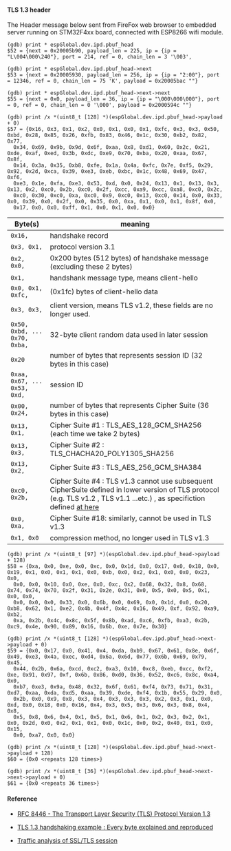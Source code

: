 #### TLS 1.3 header
The  Header message below sent from FireFox web browser to embedded server running on STM32F4xx board, connected with ESP8266 wifi module.

```
(gdb) print * espGlobal.dev.ipd.pbuf_head 
$52 = {next = 0x20005b90, payload_len = 225, ip = {ip = "L\004\000\240"}, port = 214, ref = 0, chain_len = 3 '\003',

(gdb) print * espGlobal.dev.ipd.pbuf_head->next 
$53 = {next = 0x20005930, payload_len = 256, ip = {ip = "2:00"}, port = 12346, ref = 0, chain_len = 75 'K', payload = 0x20005bac ""}

(gdb) print * espGlobal.dev.ipd.pbuf_head->next->next 
$55 = {next = 0x0, payload_len = 36, ip = {ip = "\000\000\000"}, port = 0, ref = 0, chain_len = 0 '\000', payload = 0x2000594c ""}

```

```
(gdb) print /x *(uint8_t [128] *)(espGlobal.dev.ipd.pbuf_head->payload + 0)
$57 = {0x16, 0x3, 0x1, 0x2, 0x0, 0x1, 0x0, 0x1, 0xfc, 0x3, 0x3, 0x50, 0xbd, 0x28, 0x85, 0x26, 0xfb, 0x83, 0x46, 0x1c, 0x30, 0xb2, 0x82, 0x77, 
  0x34, 0x69, 0x9b, 0x9d, 0x6f, 0xaa, 0x8, 0xd1, 0x60, 0x2c, 0x21, 0xde, 0xaf, 0xed, 0x3b, 0xdc, 0xe9, 0x70, 0xba, 0x20, 0xaa, 0x67, 0x8f, 
  0x14, 0x3a, 0x35, 0xb8, 0xfe, 0x1a, 0x4a, 0xfc, 0x7e, 0xf5, 0x29, 0x92, 0x2d, 0xca, 0x39, 0xe3, 0xeb, 0xbc, 0x1c, 0x48, 0x69, 0x47, 0xf6, 
  0xe3, 0x1e, 0xfa, 0xe3, 0x53, 0xd, 0x0, 0x24, 0x13, 0x1, 0x13, 0x3, 0x13, 0x2, 0xc0, 0x2b, 0xc0, 0x2f, 0xcc, 0xa9, 0xcc, 0xa8, 0xc0, 0x2c, 
  0xc0, 0x30, 0xc0, 0xa, 0xc0, 0x9, 0xc0, 0x13, 0xc0, 0x14, 0x0, 0x33, 0x0, 0x39, 0x0, 0x2f, 0x0, 0x35, 0x0, 0xa, 0x1, 0x0, 0x1, 0x8f, 0x0, 
  0x17, 0x0, 0x0, 0xff, 0x1, 0x0, 0x1, 0x0, 0x0}
  ```
| Byte(s) | meaning |
|---------|---------|
| `0x16,`           | handshake record |
| `0x3, 0x1,`       |  protocol version 3.1 |
| `0x2,  0x0,`      |  0x200 bytes (512 bytes) of handshake message (excluding these 2 bytes) |
| `0x1, `           | handshank message type, means client-hello|
| `0x0, 0x1, 0xfc,` | (0x1fc) bytes of client-hello data|
| `0x3, 0x3,`       | client version, means TLS v1.2, these fields are no longer used.|
| `0x50, 0xbd, ... 0x70, 0xba,` | 32-byte client random data used in later session |
| `0x20`                        | number of bytes that represents session ID (32 bytes in this case) |
| `0xaa, 0x67, ... 0x53, 0xd,`  | session ID |
| `0x00, 0x24, `  | number of bytes that represents Cipher Suite (36 bytes in this case) |
| `0x13, 0x1,`    | Cipher Suite #1 : TLS_AES_128_GCM_SHA256 (each time we take 2 bytes)  |
| `0x13, 0x3,`    | Cipher Suite #2 : TLS_CHACHA20_POLY1305_SHA256  |
| `0x13, 0x2,`    | Cipher Suite #3 : TLS_AES_256_GCM_SHA384 |
| `0xc0, 0x2b,`   | Cipher Suite #4 :  TLS v1.3 cannot use subsequent CipherSuite defined in lower version of TLS protocol (e.g. TLS v1.2 , TLS v1.1 ...etc.) , as specifiction defined [at here](https://tools.ietf.org/html/rfc8446#appendix-B.4) |
| `0x0,  0xa,`    | Cipher Suite #18: similarly, cannot be used in TLS v1.3 |
| `0x1, 0x0`   | compression method, no longer used in TLS v1.3 |
  
  
```
(gdb) print /x *(uint8_t [97] *)(espGlobal.dev.ipd.pbuf_head->payload + 128)
$58 = {0xa, 0x0, 0xe, 0x0, 0xc, 0x0, 0x1d, 0x0, 0x17, 0x0, 0x18, 0x0, 0x19, 0x1, 0x0, 0x1, 0x1, 0x0, 0xb, 0x0, 0x2, 0x1, 0x0, 0x0, 0x23, 0x0, 
  0x0, 0x0, 0x10, 0x0, 0xe, 0x0, 0xc, 0x2, 0x68, 0x32, 0x8, 0x68, 0x74, 0x74, 0x70, 0x2f, 0x31, 0x2e, 0x31, 0x0, 0x5, 0x0, 0x5, 0x1, 0x0, 0x0, 
  0x0, 0x0, 0x0, 0x33, 0x0, 0x6b, 0x0, 0x69, 0x0, 0x1d, 0x0, 0x20, 0xb8, 0x62, 0x1, 0xe2, 0x4b, 0x4f, 0x4c, 0x16, 0x49, 0xf, 0x92, 0xa9, 0xb2, 
  0xa, 0x2b, 0x4c, 0x8c, 0x5f, 0x8b, 0xad, 0xc6, 0xfb, 0xa3, 0x2b, 0xc9, 0x4e, 0x90, 0x89, 0x16, 0x6b, 0xe, 0x7e, 0x30}
```

```
(gdb) print /x *(uint8_t [128] *)(espGlobal.dev.ipd.pbuf_head->next->payload + 0)
$59 = {0x0, 0x17, 0x0, 0x41, 0x4, 0xda, 0xb9, 0x67, 0x61, 0x8e, 0x6f, 0x49, 0xe3, 0x4a, 0xec, 0xd4, 0x6a, 0x6d, 0x77, 0x6b, 0x69, 0x79, 0x45, 
  0x44, 0x2b, 0x6a, 0xcd, 0xc2, 0xa3, 0x10, 0xc8, 0xeb, 0xcc, 0xf2, 0xe, 0x91, 0x97, 0xf, 0x6b, 0x86, 0xd0, 0x36, 0x52, 0xc6, 0x8c, 0xa4, 0x0, 
  0xb7, 0xe3, 0x9a, 0x48, 0x32, 0x6f, 0x61, 0xf4, 0x73, 0x71, 0x31, 0xd7, 0xaa, 0xda, 0xd5, 0xaa, 0x39, 0xde, 0xf4, 0x1b, 0x55, 0x29, 0x0, 
  0x2b, 0x0, 0x9, 0x8, 0x3, 0x4, 0x3, 0x3, 0x3, 0x2, 0x3, 0x1, 0x0, 0xd, 0x0, 0x18, 0x0, 0x16, 0x4, 0x3, 0x5, 0x3, 0x6, 0x3, 0x8, 0x4, 0x8, 
  0x5, 0x8, 0x6, 0x4, 0x1, 0x5, 0x1, 0x6, 0x1, 0x2, 0x3, 0x2, 0x1, 0x0, 0x2d, 0x0, 0x2, 0x1, 0x1, 0x0, 0x1c, 0x0, 0x2, 0x40, 0x1, 0x0, 0x15, 
  0x0, 0xa7, 0x0, 0x0}
```


```
(gdb) print /x *(uint8_t [128] *)(espGlobal.dev.ipd.pbuf_head->next->payload + 128)
$60 = {0x0 <repeats 128 times>}

(gdb) print /x *(uint8_t [36] *)(espGlobal.dev.ipd.pbuf_head->next->next->payload + 0)
$61 = {0x0 <repeats 36 times>}

```



#### Reference
* [RFC 8446 - The Transport Layer Security (TLS) Protocol Version 1.3](https://tools.ietf.org/html/rfc8446)

* [TLS 1.3 handshaking example : Every byte explained and reproduced](https://tls13.ulfheim.net/)

* [Traffic analysis of SSL/TLS session](http://blog.fourthbit.com/2014/12/23/traffic-analysis-of-an-ssl-slash-tls-session)

